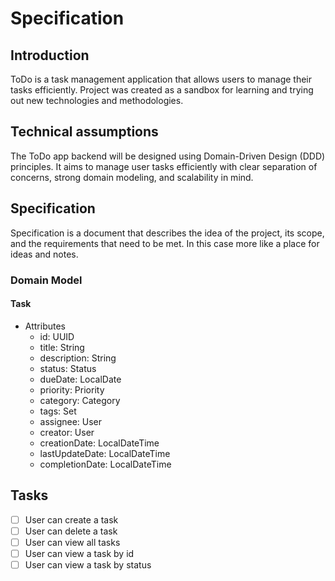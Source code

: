 # Specification

## Introduction

ToDo is a task management application that allows users to manage their tasks efficiently. 
Project was created as a sandbox for learning and trying out new technologies and methodologies.

## Technical assumptions
The ToDo app backend will be designed using Domain-Driven Design (DDD) principles. 
It aims to manage user tasks efficiently with clear separation of concerns, strong domain modeling, and scalability in mind.

## Specification
Specification is a document that describes the idea of the project, its scope, and the requirements that need to be met.
In this case more like a place for ideas and notes.

### Domain Model 
#### Task
- Attributes
  - id: UUID
  - title: String
  - description: String
  - status: Status
  - dueDate: LocalDate
  - priority: Priority
  - category: Category
  - tags: Set<Tag>
  - assignee: User
  - creator: User
  - creationDate: LocalDateTime
  - lastUpdateDate: LocalDateTime
  - completionDate: LocalDateTime

## Tasks

-[ ] User can create a task
-[ ] User can delete a task
-[ ] User can view all tasks
-[ ] User can view a task by id
-[ ] User can view a task by status

